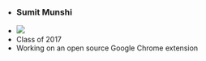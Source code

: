 <ul>
<li><h3>Sumit Munshi</h3></li>

<li><img src="https://cloud.githubusercontent.com/assets/14128808/9964607/47578ff6-5dff-11e5-8c05-082d6def95f4.jpg"></li>
<li>Class of 2017</li>
<li>Working on an open source Google Chrome extension</li>
</ul>
